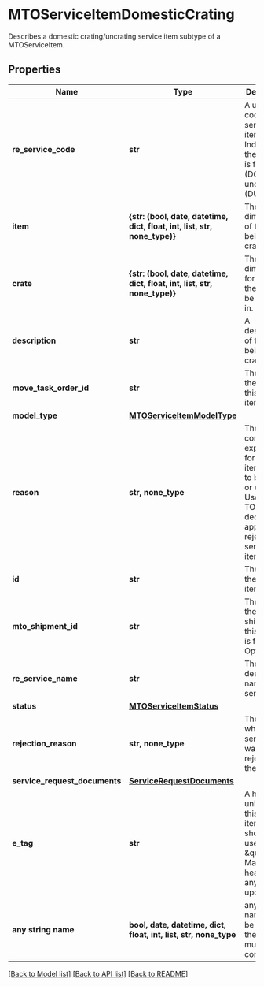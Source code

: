 # MTOServiceItemDomesticCrating

Describes a domestic crating/uncrating service item subtype of a MTOServiceItem.

## Properties
Name | Type | Description | Notes
------------ | ------------- | ------------- | -------------
**re_service_code** | **str** | A unique code for the service item. Indicates if the service is for crating (DCRT) or uncrating (DUCRT). | 
**item** | **{str: (bool, date, datetime, dict, float, int, list, str, none_type)}** | The dimensions of the item being crated. | 
**crate** | **{str: (bool, date, datetime, dict, float, int, list, str, none_type)}** | The dimensions for the crate the item will be shipped in. | 
**description** | **str** | A description of the item being crated. | 
**move_task_order_id** | **str** | The ID of the move for this service item. | 
**model_type** | [**MTOServiceItemModelType**](MTOServiceItemModelType.md) |  | 
**reason** | **str, none_type** | The contractor&#39;s explanation for why an item needed to be crated or uncrated. Used by the TOO while deciding to approve or reject the service item.  | [optional] 
**id** | **str** | The ID of the service item. | [optional] [readonly] 
**mto_shipment_id** | **str** | The ID of the shipment this service is for, if any. Optional. | [optional] 
**re_service_name** | **str** | The full descriptive name of the service. | [optional] [readonly] 
**status** | [**MTOServiceItemStatus**](MTOServiceItemStatus.md) |  | [optional] 
**rejection_reason** | **str, none_type** | The reason why this service item was rejected by the TOO. | [optional] [readonly] 
**service_request_documents** | [**ServiceRequestDocuments**](ServiceRequestDocuments.md) |  | [optional] 
**e_tag** | **str** | A hash unique to this service item that should be used as the \&quot;If-Match\&quot; header for any updates. | [optional] [readonly] 
**any string name** | **bool, date, datetime, dict, float, int, list, str, none_type** | any string name can be used but the value must be the correct type | [optional]

[[Back to Model list]](../README.md#documentation-for-models) [[Back to API list]](../README.md#documentation-for-api-endpoints) [[Back to README]](../README.md)


